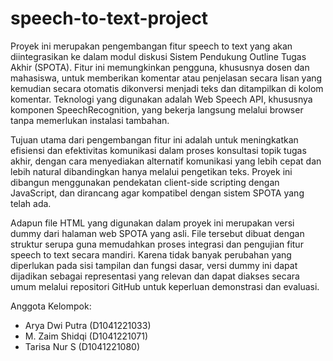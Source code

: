 # speech-to-text-project

Proyek ini merupakan pengembangan fitur speech to text yang akan diintegrasikan ke dalam modul diskusi Sistem Pendukung Outline Tugas Akhir (SPOTA). Fitur ini memungkinkan pengguna, khususnya dosen dan mahasiswa, untuk memberikan komentar atau penjelasan secara lisan yang kemudian secara otomatis dikonversi menjadi teks dan ditampilkan di kolom komentar. Teknologi yang digunakan adalah Web Speech API, khususnya komponen SpeechRecognition, yang bekerja langsung melalui browser tanpa memerlukan instalasi tambahan.

Tujuan utama dari pengembangan fitur ini adalah untuk meningkatkan efisiensi dan efektivitas komunikasi dalam proses konsultasi topik tugas akhir, dengan cara menyediakan alternatif komunikasi yang lebih cepat dan lebih natural dibandingkan hanya melalui pengetikan teks. Proyek ini dibangun menggunakan pendekatan client-side scripting dengan JavaScript, dan dirancang agar kompatibel dengan sistem SPOTA yang telah ada.

Adapun file HTML yang digunakan dalam proyek ini merupakan versi dummy dari halaman web SPOTA yang asli. File tersebut dibuat dengan struktur serupa guna memudahkan proses integrasi dan pengujian fitur speech to text secara mandiri. Karena tidak banyak perubahan yang diperlukan pada sisi tampilan dan fungsi dasar, versi dummy ini dapat dijadikan sebagai representasi yang relevan dan dapat diakses secara umum melalui repositori GitHub untuk keperluan demonstrasi dan evaluasi.

Anggota Kelompok:
- Arya Dwi Putra (D1041221033)
- M. Zaim Shidqi (D1041221071)
- Tarisa Nur S (D1041221080)
